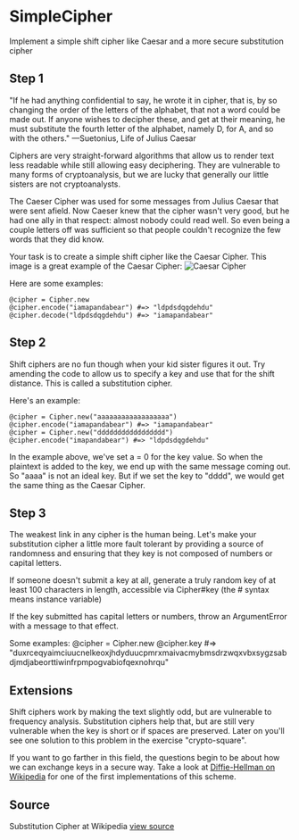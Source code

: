 # SimpleCipher

Implement a simple shift cipher like Caesar and a more secure substitution cipher

## Step 1

"If he had anything confidential to say, he wrote it in cipher, that is, by so changing the order of the letters of the alphabet, that not a word could be made out. If anyone wishes to decipher these, and get at their meaning, he must substitute the fourth letter of the alphabet, namely D, for A, and so with the others."
—Suetonius, Life of Julius Caesar

Ciphers are very straight-forward algorithms that allow us to render text less readable while still allowing easy deciphering. They are vulnerable to many forms of cryptoanalysis, but we are lucky that generally our little sisters are not cryptoanalysts.

The Caeser Cipher was used for some messages from Julius Caesar that were sent afield. Now Caeser knew that the cipher wasn't very good, but he had one ally in that respect: almost nobody could read well. So even being a couple letters off was sufficient so that people couldn't recognize the few words that they did know.

Your task is to create a simple shift cipher like the Caesar Cipher. This image is a great example of the Caesar Cipher: ![Caesar Cipher](http://upload.wikimedia.org/wikipedia/en/thumb/4/4a/Caesar_cipher_left_shift_of_3.svg/320px-Caesar_cipher_left_shift_of_3.svg.png)

Here are some examples:

    @cipher = Cipher.new
    @cipher.encode("iamapandabear") #=> "ldpdsdqgdehdu"
    @cipher.decode("ldpdsdqgdehdu") #=> "iamapandabear"

## Step 2

Shift ciphers are no fun though when your kid sister figures it out. Try amending the code to allow us to specify a key and use that for the shift distance. This is called a substitution cipher.

Here's an example:

    @cipher = Cipher.new("aaaaaaaaaaaaaaaaaa")
    @cipher.encode("iamapandabear") #=> "iamapandabear"
    @cipher = Cipher.new("ddddddddddddddddd")
    @cipher.encode("imapandabear") #=> "ldpdsdqgdehdu"

In the example above, we've set a = 0 for the key value. So when the plaintext is added to the key, we end up with the same message coming out. So "aaaa" is not an ideal key. But if we set the key to "dddd", we would get the same thing as the Caesar Cipher.

## Step 3

The weakest link in any cipher is the human being. Let's make your substitution cipher a little more fault tolerant by providing a source of randomness and ensuring that they key is not composed of numbers or capital letters.

If someone doesn't submit a key at all, generate a truly random key of at least 100 characters in length, accessible via Cipher#key (the # syntax means instance variable)

If the key submitted has capital letters or numbers, throw an ArgumentError with a message to that effect.

Some examples:
    @cipher = Cipher.new
    @cipher.key #=> "duxrceqyaimciuucnelkeoxjhdyduucpmrxmaivacmybmsdrzwqxvbxsygzsabdjmdjabeorttiwinfrpmpogvabiofqexnohrqu"

## Extensions

Shift ciphers work by making the text slightly odd, but are vulnerable to frequency analysis. Substitution ciphers help that, but are still very vulnerable when the key is short or if spaces are preserved. Later on you'll see one solution to this problem in the exercise "crypto-square".

If you want to go farther in this field, the questions begin to be about how we can exchange keys in a secure way. Take a look at [Diffie-Hellman on Wikipedia](http://en.wikipedia.org/wiki/Diffie%E2%80%93Hellman_key_exchange) for one of the first implementations of this scheme.

## Source

Substitution Cipher at Wikipedia [view source](http://en.wikipedia.org/wiki/Substitution_cipher)